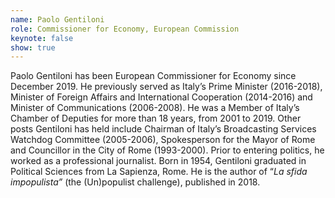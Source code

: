 ```yaml
---
name: Paolo Gentiloni
role: Commissioner for Economy, European Commission
keynote: false
show: true
---
```


Paolo Gentiloni has been European Commissioner for Economy since December 2019.
He previously served as Italy’s Prime Minister (2016-2018), Minister of Foreign Affairs and International Cooperation (2014-2016) and Minister of Communications (2006-2008). He was a Member of Italy’s Chamber of Deputies for more than 18 years, from 2001 to 2019.
Other posts Gentiloni has held include Chairman of Italy’s Broadcasting Services Watchdog Committee (2005-2006), Spokesperson for the Mayor of Rome and Councillor in the City of Rome (1993-2000). Prior to entering politics, he worked as a professional journalist.
Born in 1954, Gentiloni graduated in Political Sciences from La Sapienza, Rome.
He is the author of “_La sfida impopulista”_ (the (Un)populist challenge), published in 2018.